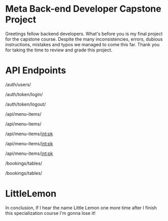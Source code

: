 # Meta Back-end Developer Capstone Project
Greetings fellow backend developers. What's before you is my final project for the capstone course. Despite the many inconsistencies, errors, dubious instructions, mistakes and typos we managed to come this far. Thank you for taking the time to review and grade this project.

# API Endpoints
/auth/users/

/auth/token/login/

/auth/token/logout/


/api/menu-items/

/api/menu-items/

/api/menu-items/<int:pk>

/api/menu-items/<int:pk>

/api/menu-items/<int:pk>


/bookings/tables/

/bookings/tables/


# LittleLemon
In conclusion, If I hear the name Little Lemon one more time after I finish this specialization course I'm gonna lose it!
